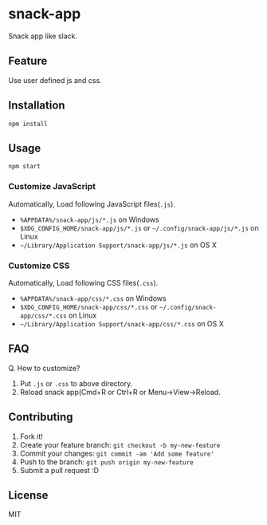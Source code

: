 # snack-app

Snack app like slack.

## Feature

Use user defined js and css.

## Installation

    npm install

## Usage

    npm start

### Customize JavaScript

Automatically, Load following JavaScript files(`.js`).

- `%APPDATA%/snack-app/js/*.js` on Windows
- `$XDG_CONFIG_HOME/snack-app/js/*.js` or `~/.config/snack-app/js/*.js` on Linux
- `~/Library/Application Support/snack-app/js/*.js` on OS X

### Customize CSS

Automatically, Load following CSS files(`.css`).

- `%APPDATA%/snack-app/css/*.css` on Windows
- `$XDG_CONFIG_HOME/snack-app/css/*.css` or `~/.config/snack-app/css/*.css` on Linux
- `~/Library/Application Support/snack-app/css/*.css` on OS X

## FAQ

Q. How to customize?

1. Put `.js` or `.css` to above directory.
2. Reload snack app(Cmd+R or Ctrl+R or Menu->View->Reload.

## Contributing

1. Fork it!
2. Create your feature branch: `git checkout -b my-new-feature`
3. Commit your changes: `git commit -am 'Add some feature'`
4. Push to the branch: `git push origin my-new-feature`
5. Submit a pull request :D

## License

MIT
